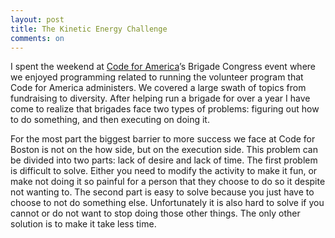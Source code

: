 ```yaml
---
layout: post
title: The Kinetic Energy Challenge
comments: on
---
```

I spent the weekend at [Code for America](https://www.codeforamerica.org)’s Brigade Congress event where we enjoyed programming related to running the volunteer program that Code for America administers. We covered a large swath of topics from fundraising to diversity. After helping run a brigade for over a year I have come to realize that brigades face two types of problems: figuring out how to do something, and then executing on doing it.

For the most part the biggest barrier to more success we face at Code for Boston is not on the how side, but on the execution side. This problem can be divided into two parts: lack of desire and lack of time. The first problem is difficult to solve. Either you need to modify the activity to make it fun, or make not doing it so painful for a person that they choose to do so it despite not wanting to. The second part is easy to solve because you just have to choose to not do something else. Unfortunately it is also hard to solve if you cannot or do not want to stop doing those other things. The only other solution is to make it take less time.